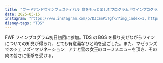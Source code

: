 ```yaml
---
title: "フードアンドワインフェスティバル 食をもっと楽しむプログラム『ワインプログラム』参加"
date: 2025-05-15
instagram: "https://www.instagram.com/p/DJpzmPiTgfR/?img_index=1, https://www.instagram.com/p/DJq14FkT9HW/?img_index=1, https://www.instagram.com/p/DJtg0ADTV7H/?img_index=1"
disney-tags: "TDS"
---
```


FWF ワインプログラム初日初回に参加。TDS の BGS を織り交ぜながらワインについての知見が得られ、とても有意義なひと時を過ごした。また、マゼランズでのシェフズイマジネーション、アナと雪の女王のコースメニューを頂き、その肉の旨さに衝撃を受ける。